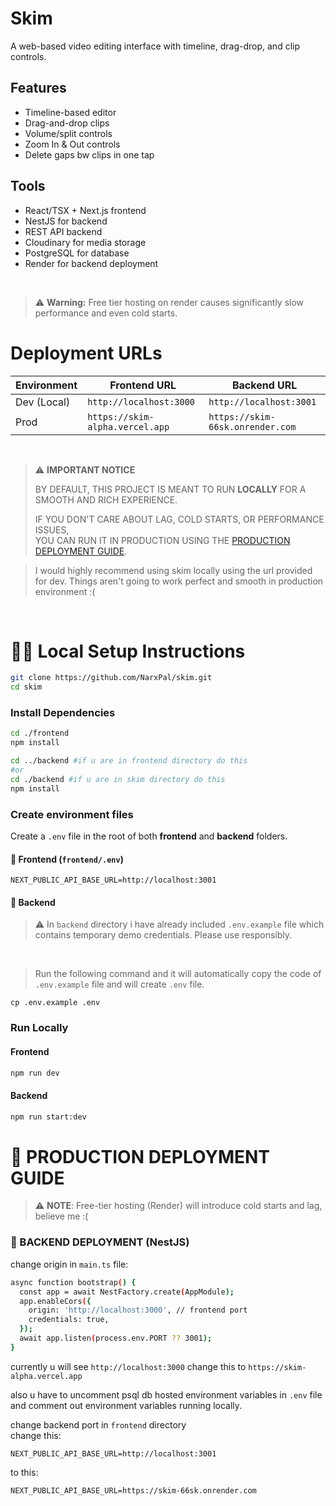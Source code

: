# Skim

A web-based video editing interface with timeline, drag-drop, and clip controls.

## Features

- Timeline-based editor  
- Drag-and-drop clips  
- Volume/split controls
- Zoom In & Out controls
- Delete gaps bw clips in one tap

## Tools
- React/TSX + Next.js frontend
- NestJS for backend
- REST API backend
- Cloudinary for media storage
- PostgreSQL for database
- Render for backend deployment

<br />

> ⚠️ **Warning:** Free tier hosting on render causes significantly slow performance and even cold starts.



# Deployment URLs
| Environment | Frontend URL            | Backend URL             |
| ----------- | ----------------------- | ----------------------- |
| Dev (Local) | `http://localhost:3000` | `http://localhost:3001` |
| Prod        | `https://skim-alpha.vercel.app`  | `https://skim-66sk.onrender.com`  |

<br />

> ⚠️ **IMPORTANT NOTICE**
>
> BY DEFAULT, THIS PROJECT IS MEANT TO RUN **LOCALLY** FOR A SMOOTH AND RICH EXPERIENCE.
>
> IF YOU DON'T CARE ABOUT LAG, COLD STARTS, OR PERFORMANCE ISSUES,  
> YOU CAN RUN IT IN PRODUCTION USING THE [PRODUCTION DEPLOYMENT GUIDE](#-production-deployment-guide).

> I would highly recommend using skim locally using the url provided for dev. Things aren't going to work perfect and smooth in production environment :(

<br />

# 🧑‍💻 Local Setup Instructions

```bash
git clone https://github.com/NarxPal/skim.git
cd skim
```

### Install Dependencies 

```bash
cd ./frontend
npm install
```

```bash
cd ../backend #if u are in frontend directory do this
#or
cd ./backend #if u are in skim directory do this
npm install
```

### Create environment files

Create a `.env` file in the root of both **frontend** and **backend** folders.

#### 🔧 Frontend (`frontend/.env`)
```env
NEXT_PUBLIC_API_BASE_URL=http://localhost:3001
```

#### 🔧 Backend

> ⚠️ In `backend` directory i have already included `.env.example` file which contains temporary demo credentials. Please use responsibly.

<br />

> Run the following command and it will automatically copy the code of `.env.example` file and will create `.env` file.
```env
cp .env.example .env
```

### Run Locally

#### Frontend
```bash
npm run dev
```

#### Backend
```bash
npm run start:dev
```

# 🚀 PRODUCTION DEPLOYMENT GUIDE

> ⚠️ **NOTE**: Free-tier hosting (Render) will introduce cold starts and lag, believe me :(

### 🔧 BACKEND DEPLOYMENT (NestJS)

change origin in `main.ts` file:
```bash
async function bootstrap() {
  const app = await NestFactory.create(AppModule);
  app.enableCors({
    origin: 'http://localhost:3000', // frontend port
    credentials: true,
  });
  await app.listen(process.env.PORT ?? 3001);
}
```

currently u will see `http://localhost:3000` change this to `https://skim-alpha.vercel.app`

also u have to uncomment psql db hosted environment variables in `.env` file and comment out environment variables running locally.

change backend port in `frontend` directory
<br />
change this:
```env
NEXT_PUBLIC_API_BASE_URL=http://localhost:3001
```

to this:
```env
NEXT_PUBLIC_API_BASE_URL=https://skim-66sk.onrender.com
```


